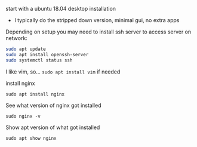 start with a ubuntu 18.04 desktop installation
- I typically do the stripped down version, minimal gui, no extra apps


Depending on setup you may need to install ssh server to access server on network:

```bash
sudo apt update
sudo apt install openssh-server
sudo systemctl status ssh
```
I like vim, so... `sudo apt install vim` if needed

install nginx

`sudo apt install nginx`

See what version of nginx got installed

` sudo nginx -v `

Show apt version of what got installed

` sudo apt show nginx `
